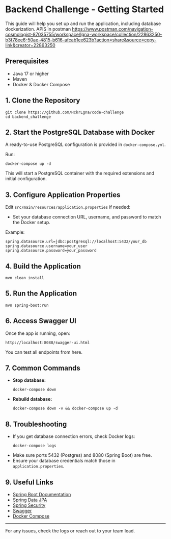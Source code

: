 # Backend Challenge - Getting Started

This guide will help you set up and run the application, including database dockerization.
APIS in postman https://www.postman.com/navigation-cosmologist-87035755/workspace/lgna-workspace/collection/22863250-b3f78ee6-50ae-4815-b616-afcab1ee623b?action=share&source=copy-link&creator=22863250

## Prerequisites
- Java 17 or higher
- Maven
- Docker & Docker Compose

## 1. Clone the Repository
```
git clone https://github.com/HckrLgna/code-challenge
cd backend_challenge
```

## 2. Start the PostgreSQL Database with Docker
A ready-to-use PostgreSQL configuration is provided in `docker-compose.yml`.

Run:
```
docker-compose up -d
```
This will start a PostgreSQL container with the required extensions and initial configuration.

## 3. Configure Application Properties
Edit `src/main/resources/application.properties` if needed:
- Set your database connection URL, username, and password to match the Docker setup.

Example:
```
spring.datasource.url=jdbc:postgresql://localhost:5432/your_db
spring.datasource.username=your_user
spring.datasource.password=your_password
```

## 4. Build the Application
```
mvn clean install
```

## 5. Run the Application
```
mvn spring-boot:run
```

## 6. Access Swagger UI
Once the app is running, open:
```
http://localhost:8080/swagger-ui.html
```
You can test all endpoints from here.

## 7. Common Commands
- **Stop database:**
  ```
  docker-compose down
  ```
- **Rebuild database:**
  ```
  docker-compose down -v && docker-compose up -d
  ```

## 8. Troubleshooting
- If you get database connection errors, check Docker logs:
  ```
  docker-compose logs
  ```
- Make sure ports 5432 (Postgres) and 8080 (Spring Boot) are free.
- Ensure your database credentials match those in `application.properties`.

## 9. Useful Links
- [Spring Boot Documentation](https://spring.io/projects/spring-boot)
- [Spring Data JPA](https://spring.io/projects/spring-data-jpa)
- [Spring Security](https://spring.io/projects/spring-security)
- [Swagger](https://swagger.io/tools/swagger-ui/)
- [Docker Compose](https://docs.docker.com/compose/)

---
For any issues, check the logs or reach out to your team lead.
